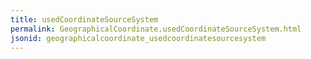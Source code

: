 ```yaml
---
title: usedCoordinateSourceSystem
permalink: GeographicalCoordinate.usedCoordinateSourceSystem.html
jsonid: geographicalcoordinate_usedcoordinatesourcesystem
---
```

